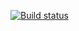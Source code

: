 [![Build status](https://ci.appveyor.com/api/projects/status/0batowgphtb2cu6x?svg=true)](https://ci.appveyor.com/project/SvetlanaSnegurova/aqa-code)